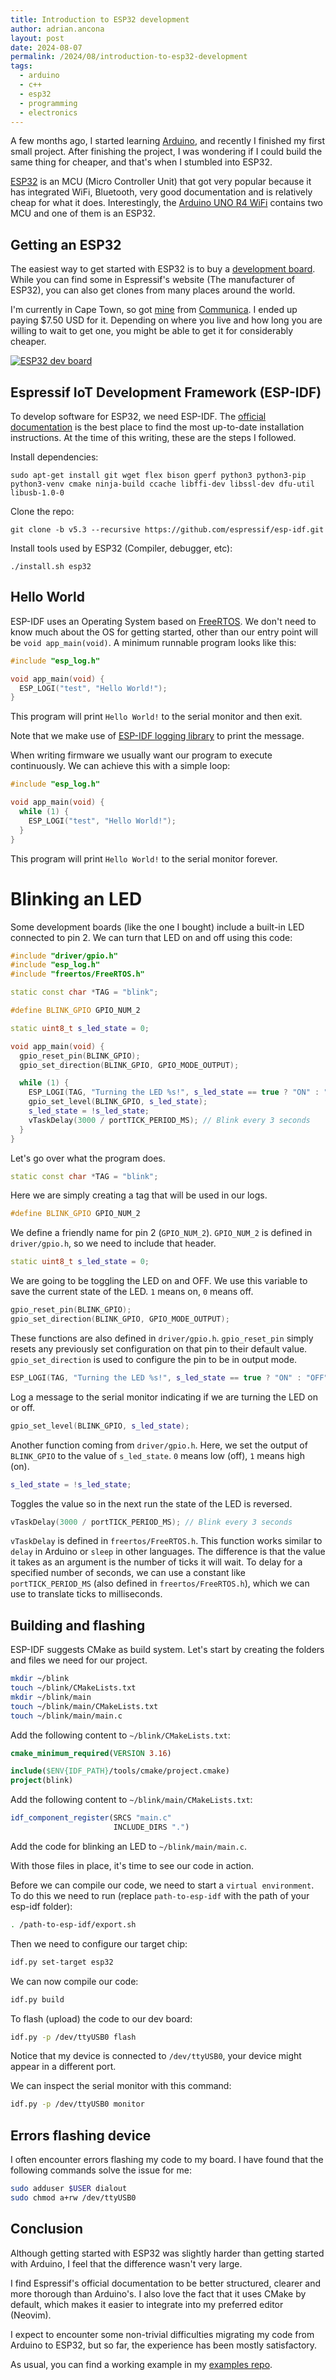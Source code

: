 ```yaml
---
title: Introduction to ESP32 development
author: adrian.ancona
layout: post
date: 2024-08-07
permalink: /2024/08/introduction-to-esp32-development
tags:
  - arduino
  - c++
  - esp32
  - programming
  - electronics
---
```


A few months ago, I started learning [Arduino](/tag/arduino/), and recently I finished my first small project. After finishing the project, I was wondering if I could build the same thing for cheaper, and that's when I stumbled into ESP32.

[ESP32](https://en.wikipedia.org/wiki/ESP32) is an MCU (Micro Controller Unit) that got very popular because it has integrated WiFi, Bluetooth, very good documentation and is relatively cheap for what it does. Interestingly, the [Arduino UNO R4 WiFi](https://docs.arduino.cc/hardware/uno-r4-wifi/) contains two MCU and one of them is an ESP32.

## Getting an ESP32

The easiest way to get started with ESP32 is to buy a [development board](https://www.espressif.com/en/products/devkits). While you can find some in Espressif's website (The manufacturer of ESP32), you can also get clones from many places around the world.

I'm currently in Cape Town, so got [mine](https://www.communica.co.za/products/hkd-esp-32-wifi-b-t-dev-board) from [Communica](https://www.communica.co.za/). I ended up paying $7.50 USD for it. Depending on where you live and how long you are willing to wait to get one, you might be able to get it for considerably cheaper.

[<img src="/images/posts/esp32-dev-board.jpg" alt="ESP32 dev board" />](/images/posts/esp32-dev-board.png)

<!--more-->

## Espressif IoT Development Framework (ESP-IDF)

To develop software for ESP32, we need ESP-IDF. The [official documentation](https://docs.espressif.com/projects/esp-idf/en/stable/esp32/get-started/linux-macos-setup.html) is the best place to find the most up-to-date installation instructions. At the time of this writing, these are the steps I followed.

Install dependencies:

```
sudo apt-get install git wget flex bison gperf python3 python3-pip python3-venv cmake ninja-build ccache libffi-dev libssl-dev dfu-util libusb-1.0-0
```

Clone the repo:

```
git clone -b v5.3 --recursive https://github.com/espressif/esp-idf.git
```

Install tools used by ESP32 (Compiler, debugger, etc):

```
./install.sh esp32
```

## Hello World

ESP-IDF uses an Operating System based on [FreeRTOS](https://www.freertos.org/). We don't need to know much about the OS for getting started, other than our entry point will be `void app_main(void)`. A minimum runnable program looks like this:

```cpp
#include "esp_log.h"

void app_main(void) {
  ESP_LOGI("test", "Hello World!");
}
```

This program will print `Hello World!` to the serial monitor and then exit.

Note that we make use of [ESP-IDF logging library](https://docs.espressif.com/projects/esp-idf/en/stable/esp32/api-reference/system/log.html) to print the message.

When writing firmware we usually want our program to execute continuously. We can achieve this with a simple loop:

```cpp
#include "esp_log.h"

void app_main(void) {
  while (1) {
    ESP_LOGI("test", "Hello World!");
  }
}
```

This program will print `Hello World!` to the serial monitor forever.

# Blinking an LED

Some development boards (like the one I bought) include a built-in LED connected to pin 2. We can turn that LED on and off using this code:

```cpp
#include "driver/gpio.h"
#include "esp_log.h"
#include "freertos/FreeRTOS.h"

static const char *TAG = "blink";

#define BLINK_GPIO GPIO_NUM_2

static uint8_t s_led_state = 0;

void app_main(void) {
  gpio_reset_pin(BLINK_GPIO);
  gpio_set_direction(BLINK_GPIO, GPIO_MODE_OUTPUT);

  while (1) {
    ESP_LOGI(TAG, "Turning the LED %s!", s_led_state == true ? "ON" : "OFF");
    gpio_set_level(BLINK_GPIO, s_led_state);
    s_led_state = !s_led_state;
    vTaskDelay(3000 / portTICK_PERIOD_MS); // Blink every 3 seconds
  }
}
```

Let's go over what the program does.

```cpp
static const char *TAG = "blink";
```

Here we are simply creating a tag that will be used in our logs.

```cpp
#define BLINK_GPIO GPIO_NUM_2
```

We define a friendly name for pin 2 (`GPIO_NUM_2`). `GPIO_NUM_2` is defined in `driver/gpio.h`, so we need to include that header.

```cpp
static uint8_t s_led_state = 0;
```

We are going to be toggling the LED on and OFF. We use this variable to save the current state of the LED. `1` means on, `0` means off.

```cpp
gpio_reset_pin(BLINK_GPIO);
gpio_set_direction(BLINK_GPIO, GPIO_MODE_OUTPUT);
```

These functions are also defined in `driver/gpio.h`. `gpio_reset_pin` simply resets any previously set configuration on that pin to their default value. `gpio_set_direction` is used to configure the pin to be in output mode.

```cpp
ESP_LOGI(TAG, "Turning the LED %s!", s_led_state == true ? "ON" : "OFF");
```

Log a message to the serial monitor indicating if we are turning the LED on or off.

```cpp
gpio_set_level(BLINK_GPIO, s_led_state);
```

Another function coming from `driver/gpio.h`. Here, we set the output of `BLINK_GPIO` to the value of `s_led_state`. `0` means low (off), `1` means high (on).

```cpp
s_led_state = !s_led_state;
```

Toggles the value so in the next run the state of the LED is reversed.

```cpp
vTaskDelay(3000 / portTICK_PERIOD_MS); // Blink every 3 seconds
```

`vTaskDelay` is defined in `freertos/FreeRTOS.h`. This function works similar to `delay` in Arduino or `sleep` in other languages. The difference is that the value it takes as an argument is the number of ticks it will wait. To delay for a specified number of seconds, we can use a constant like `portTICK_PERIOD_MS` (also defined in `freertos/FreeRTOS.h`), which we can use to translate ticks to milliseconds.

## Building and flashing

ESP-IDF suggests CMake as build system. Let's start by creating the folders and files we need for our project.

```bash
mkdir ~/blink
touch ~/blink/CMakeLists.txt
mkdir ~/blink/main
touch ~/blink/main/CMakeLists.txt
touch ~/blink/main/main.c
```

Add the following content to `~/blink/CMakeLists.txt`:

```cmake
cmake_minimum_required(VERSION 3.16)

include($ENV{IDF_PATH}/tools/cmake/project.cmake)
project(blink)
```

Add the following content to `~/blink/main/CMakeLists.txt`:

```cmake
idf_component_register(SRCS "main.c"
                       INCLUDE_DIRS ".")
```

Add the code for blinking an LED to `~/blink/main/main.c`.

With those files in place, it's time to see our code in action.

Before we can compile our code, we need to start a `virtual environment`. To do this we need to run (replace `path-to-esp-idf` with the path of your esp-idf folder):

```bash
. /path-to-esp-idf/export.sh
```

Then we need to configure our target chip:

```bash
idf.py set-target esp32
```

We can now compile our code:

```bash
idf.py build
```

To flash (upload) the code to our dev board:

```bash
idf.py -p /dev/ttyUSB0 flash
```

Notice that my device is connected to `/dev/ttyUSB0`, your device might appear in a different port.

We can inspect the serial monitor with this command:

```bash
idf.py -p /dev/ttyUSB0 monitor
```

## Errors flashing device

I often encounter errors flashing my code to my board. I have found that the following commands solve the issue for me:

```bash
sudo adduser $USER dialout
sudo chmod a+rw /dev/ttyUSB0
```

## Conclusion

Although getting started with ESP32 was slightly harder than getting started with Arduino, I feel that the difference wasn't very large.

I find Espressif's official documentation to be better structured, clearer and more thorough than Arduino's. I also love the fact that it uses CMake by default, which makes it easier to integrate into my preferred editor (Neovim).

I expect to encounter some non-trivial difficulties migrating my code from Arduino to ESP32, but so far, the experience has been mostly satisfactory.

As usual, you can find a working example in my [examples repo](https://github.com/soonick/ncona-code-samples/tree/master/introduction-to-esp32-development).
